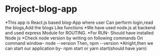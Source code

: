 # Project-blog-app
*This app is React.js based blog-App where user
Can perform login,read the blogs,Add the blogs 
Like functions
*We have used node.js at backend and used express 
Module for ROUTING.
*For RUN-
Should have installed Node js 
*Check node version by writing on following commands
On command window-
node --version
Then,
npm --version
*Alright,then we can start our application by-
npm start or yarn start(should have yarn)
